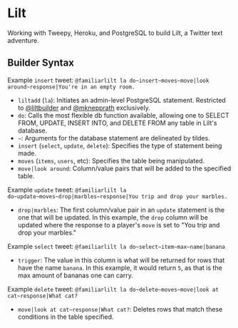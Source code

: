 Lilt
====

Working with Tweepy, Heroku, and PostgreSQL to build Lilt, a Twitter text adventure.

Builder Syntax
----

Example ```insert``` tweet: ```@familiarlilt la do~insert~moves~move|look around~response|You're in an empty room.```

* ```liltadd``` (```la```): Initiates an admin-level PostgreSQL statement. Restricted to [@liltbuilder](http://twitter.com/liltbuilder) and [@mknepprath](http://twitter.com/mknepprath) exclusively.
* ```do```: Calls the most flexible db function available, allowing one to SELECT FROM, UPDATE, INSERT INTO, and DELETE FROM any table in Lilt's database.
* ```~```: Arguments for the database statement are delineated by tildes.
* ```insert``` (```select```, ```update```, ```delete```): Specifies the type of statement being made.
* ```moves``` (```items```, ```users```, etc): Specifies the table being manipulated.
* ```move|look around```: Column/value pairs that will be added to the specified table.

Example ```update``` tweet: ```@familiarlilt la do~update~moves~drop|marbles~response|You trip and drop your marbles.```

* ```drop|marbles```: The first column/value pair in an ```update``` statement is the one that will be updated. In this example, the ```drop``` column will be updated where the response to a player's ```move``` is set to "You trip and drop your marbles."

Example ```select``` tweet: ```@familiarlilt la do~select~item~max~name|banana```

* ```trigger```: The value in this column is what will be returned for rows that have the name ```banana```. In this example, it would return ```5```, as that is the max amount of bananas one can carry.

Example ```delete``` tweet: ```@familiarlilt la do~delete~moves~move|look at cat~response|What cat?```

* ```move|look at cat~response|What cat?```: Deletes rows that match these conditions in the table specified.
